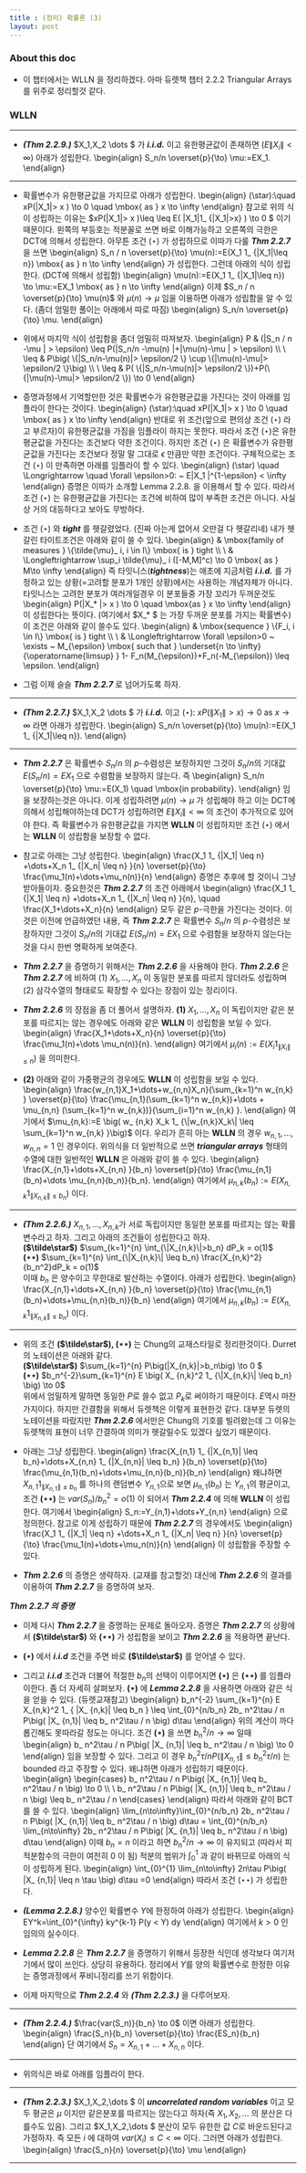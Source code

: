 ```yaml
---
title : (정리) 확률론 (3) 
layout: post
--- 
```


### About this doc 

- 이 챕터에서는 WLLN 을 정리하겠다. 아마 듀렛책 챕터 2.2.2 Triangular Arrays 를 위주로 정리할것 같다. 

### WLLN 

---

- ***(Thm 2.2.9.)*** $X_1,X_2 \dots $ 가 ***i.i.d.*** 이고 유한평균값이 존재하면 ($E\|X_i\|<\infty$) 아래가 성립한다. 
\begin{align}
S_n/n \overset{p}{\to} \mu:=EX_1.
\end{align}

---

-  확률변수가 유한평균값을 가지므로 아래가 성립한다. 
\begin{align}
(\star):\quad xP(\|X_1\|> x ) \to 0 \quad \mbox{ as } x \to \infty 
\end{align}
참고로 위의 식이 성립하는 이유는 $xP(\|X_1\|> x )\leq \leq E( \|X_1\|1_ {\|X_1\|>x} ) \to 0 $ 이기 때문이다. 왼쪽의 부등호는 적분꼴로 쓰면 바로 이해가능하고 오른쪽의 극한은 DCT에 의해서 성립한다. 아무튼 조건 $(\star)$ 가 성립하므로 이따가 다룰 ***Thm 2.2.7*** 을 쓰면 
\begin{align}
S_n / n \overset{p}{\to} \mu(n):=E(X_1 1_ {\|X_1\|\leq n}) \mbox{ as } n \to \infty 
\end{align} 
가 성립한다. 그런데 아래의 식이 성립한다. (DCT에 의해서 성립함) 
\begin{align}
\mu(n):=E(X_1 1_ {\|X_1\|\leq n}) \to \mu:=EX_1 \mbox{ as } n \to \infty 
\end{align}
이제 $S_n / n \overset{p}{\to} \mu(n)$ 와 $\mu(n)\to \mu$ 임을 이용하면 아래가 성립함을 알 수 있다. (좀더 엄밀한 풀이는 아래에서 따로 따짐)
\begin{align}
S_n/n \overset{p}{\to} \mu. 
\end{align}


- 위에서 마지막 식이 성립함을 좀더 엄밀히 따져보자. 
\begin{align}
P & (|S_n / n -\mu \| > \epsilon) \leq P(\|S_n/n -\mu(n) \|+\|\mu(n)-\mu \| > \epsilon)  \\\\ \\
\leq & P\big( \\{\|S_n/n-\mu(n)\|> \epsilon/2 \\} \cup \\{\|\mu(n)-\mu\|> \epsilon/2 \\}\big) \\\\ \\
\leq & P( \\{\|S_n/n-\mu(n)\|> \epsilon/2 \\})+P(\\{\|\mu(n)-\mu\|> \epsilon/2 \\}) \to 0 
\end{align}

- 증명과정에서 기억할만한 것은 확률변수가 유한평균값을 가진다는 것이 아래를 임플라이 한다는 것이다. 
\begin{align}
(\star):\quad xP(\|X_1\|> x ) \to 0 \quad \mbox{ as } x \to \infty 
\end{align}
반대로 위 조건(앞으로 편의상 조건 $(\star)$ 라고 부르자)이 유한평균값을 가짐을 임플라이 하지는 못한다. 따라서 조건 $(\star)$은 유한평균값을 가진다는 조건보다 약한 조건이다. 하지만 조건 $(\star)$ 은 확률변수가 유한평균값을 가진다는 조건보다 정말 말 그대로 $\epsilon$ 만큼만 약한 조건이다. 구체적으로는 조건 $(\star)$ 이 만족하면 아래를 임플라이 할 수 있다. 
\begin{align}
(\star) \quad \Longrightarrow \quad \forall \epsilon>0: ~ E\|X_1 \|^{1-\epsilon} < \infty
\end{align}
증명은 이따가 소개할 Lemma 2.2.8. 을 이용해서 할 수 있다. 따라서 조건 $(\star)$ 는 유한평균값을 가진다는 조건에 비하여 많이 부족한 조건은 아니다. 사실상 거의 대등하다고 보아도 무방하다. 

- 조건 $(\star)$ 와 ***tight*** 를 헷갈렸었다. (진짜 아는게 없어서 오만걸 다 헷갈리네) 내가 헷갈린 타이트조건은 아래와 같이 쓸 수 있다. 
\begin{align}
& \mbox{family of measures } \\{\tilde{\mu}_ i, i \in I\\} \mbox{ is } tight \\\\ \\
& \Longleftrightarrow \sup_i \tilde{\mu}_ i ([-M,M]^c) \to 0 \mbox{ as } M\to \infty
\end{align} 
즉 타잇니스(***tightness***)는 애초에 지금처럼 ***i.i.d.*** 를 가정하고 있는 상황(=고려할 분포가 1개인 상황)에서는 사용하는 개념자체가 아니다. 타잇니스는 고려한 분포가 여러개일경우 이 분포들중 가장 꼬리가 두꺼운것도 
\begin{align}
P(\|X_* \|> x ) \to 0 \quad \mbox{as } x \to \infty 
\end{align}
이 성립한다는 뜻이다. (여기에서 $X_* $ 는 가장 두꺼운 분포를 가지는 확률변수) 이 조건은 아래와 같이 쓸수도 있다. 
\begin{align}
& \mbox{sequence } \\{F_i, i \in I\\} \mbox{ is } tight \\\\ \\
& \Longleftrightarrow \forall \epsilon>0 ~ \exists ~ M_{\epsilon} \mbox{ such that } \underset{n \to \infty}{\operatorname{limsup} } 1- F_n(M_{\epsilon})+F_n(-M_{\epsilon}) \leq \epsilon.
\end{align}

- 그럼 이제 슬슬 ***Thm 2.2.7*** 로 넘어가도록 하자. 

---

- ***(Thm 2.2.7.)*** $X_1,X_2 \dots $ 가 ***i.i.d.*** 이고 $(\star): ~ xP(\|X_1\|> x ) \to 0 \mbox{ as } x \to \infty$ 라면 아래가 성립한다. 
\begin{align}
S_n/n \overset{p}{\to} \mu(n):=E(X_1 1_ {\|X_1\|\leq n}).
\end{align}

---

- ***Thm 2.2.7*** 은 확률변수 $S_n/n$ 의 $p$-수렴성은 보장하지만 그것이 $S_n/n$의 기대값 $E(S_n/n)=EX_1$ 으로 수렴함을 보장하지 않는다. 즉 
\begin{align}
S_n/n \overset{p}{\to} \mu:=E(X_1) \quad \mbox{in probability}. 
\end{align}
임을 보장하는것은 아니다. 이게 성립하려면 $\mu(n) \to \mu$ 가 성립해야 하고 이는 DCT에 의해서 성립해야하는데 DCT가 성립하려면 $E\|X_i\|<\infty$ 의 조건이 추가적으로 있어야 한다. 즉 확률변수가 유한평균값을 가지면 **WLLN** 이 성립하지만 조건 $(\star)$ 에서는 **WLLN** 이 성립함을 보장할 수 없다. 

- 참고로 아래는 그냥 성립한다. 
\begin{align}
\frac{X_1 1_ {\|X_1\| \leq n} +\dots+X_n 1_ {\|X_n\| \leq n} }{n} \overset{p}{\to} \frac{\mu_1(n)+\dots+\mu_n(n)}{n}
\end{align}
증명은 추후에 할 것이니 그냥 받아들이자. 중요한것은 ***Thm 2.2.7*** 의 조건 아래에서 
\begin{align}
\frac{X_1 1_ {\|X_1\| \leq n} +\dots+X_n 1_ {\|X_n\| \leq n} }{n},  \quad \frac{X_1+\dots+X_n}{n}
\end{align}
모두 같은 $p$-극한을 가진다는 것이다. 이것은 이전에 언급하였던 내용, 즉 ***Thm 2.2.7*** 은 확률변수 $S_n/n$ 의 $p$-수렴성은 보장하지만 그것이 $S_n/n$의 기대값 $E(S_n/n)=EX_1$ 으로 수렴함을 보장하지 않는다는 것을 다시 한번 명확하게 보여준다. 

- ***Thm 2.2.7*** 을 증명하기 위해서는 ***Thm 2.2.6*** 을 사용해야 한다. ***Thm 2.2.6*** 은 ***Thm 2.2.7*** 에 비하여 (1) $X_1,\dots,X_n$ 이 동일한 분포를 따르지 않더라도 성립하며 (2) 삼각수열의 형태로도 확장할 수 있다는 장점이 있는 정리이다.  

- ***Thm 2.2.6*** 의 장점을 좀 더 풀어서 설명하자. **(1)** $X_1,\dots,X_n$ 이 독립이지만 같은 분포를 따르지는 않는 경우에도 아래와 같은 **WLLN** 이 성립함을 보일 수 있다. 
\begin{align}
\frac{X_1+\dots+X_n}{n} \overset{p}{\to} \frac{\mu_1(n)+\dots \mu_n(n)}{n}.
\end{align}
여기에서 $\mu_i(n):=E \big(X_i 1_ { \|X_i\| \leq n}\big)$ 을 의미한다. <br/>

- **(2)** 아래와 같이 가중평균의 경우에도 **WLLN** 이 성립함을 보일 수 있다. 
\begin{align}
\frac{w_{n,1}X_1+\dots+w_{n,n}X_n}{\sum_{k=1}^n w_{n,k} } \overset{p}{\to} \frac{\mu_{n,1}(\sum_{k=1}^n w_{n,k})+\dots + \mu_{n,n} (\sum_{k=1}^n w_{n,k})}{\sum_{i=1}^n w_{n,k} }.
\end{align}
여기에서 $\mu_{n,k}:=E \big( w_ {n,k} X_k 1_ {\|w_{n,k}X_k\| \leq \sum_{k=1}^n w_{n,k} }\big)$ 이다. 우리가 흔히 아는 **WLLN** 의 경우 $w_{n,1},\dots,w_{n,n}=1$ 인 경우이다. 위의식을 더 일반적으로 쓰면  ***triangular arrays*** 형태의 수열에 대한 일반적인 **WLLN** 은 아래와 같이 쓸 수 있다. 
\begin{align}
\frac{X_{n,1}+\dots+X_{n,n} }{b_n} \overset{p}{\to} \frac{\mu_{n,1}(b_n)+\dots \mu_{n,n}(b_n)}{b_n}.
\end{align}
여기에서 $\mu_{n,k}(b_n):=E\big(X_{n,k}1_ {\|X_{n,k}\|\leq b_n } \big)$ 이다. 

---

- ***(Thm 2.2.6.)*** $X_{n,1}, \dots, X_{n,k}$가 서로 독립이지만 동일한 분포를 따르지는 않는 확률변수라고 하자. 그리고 아래의 조건들이 성립한다고 하자. <br/>
**($\tilde\star$)** $\sum_{k=1}^{n} \int_{\|X_{n,k}\|>b_n} dP_k = o(1)$ <br/>
**($\star\star$)** $\sum_{k=1}^{n} \int_{\|X_{n,k}\| \leq b_n} \frac{X_{n,k}^2}{b_n^2}dP_k = o(1)$ <br/>
이때 $b_n$ 은 양수이고 무한대로 발산하는 수열이다. 아래가 성립한다. 
\begin{align}
\frac{X_{n,1}+\dots+X_{n,n} }{b_n} \overset{p}{\to} \frac{\mu_{n,1}(b_n)+\dots+\mu_{n,n}(b_n)}{b_n}
\end{align}
여기에서 $\mu_{n,k}(b_n):=E\big(X_{n,k}1_ {\|X_{n,k}\|\leq b_n } \big)$ 이다. 

---

- 위의 조건 **($\tilde\star$), ($\star\star$)** 는 Chung의 교재스타일로 정리한것이다. Durret의 노테이션은 아래와 같다. <br/>
**($\tilde\star$)** $\sum_{k=1}^{n} P\big(\|X_{n,k}\|>b_n\big) \to 0 $ <br/>
**($\star\star$)** $b_n^{-2}\sum_{k=1}^{n} E \big( X_ {n,k}^2 1_ {\|X_{n,k}\| \leq b_n} \big) \to 0$ <br/>
위에서 엄밀하게 말하면 동일한 $P$로 쓸수 없고 $P_k$로 써야하기 때문이다. $E$역시 마찬가지이다. 하지만 간결함을 위해서 듀렛책은 이렇게 표현한것 같다. 대부분 듀렛의 노테이션을 따랐지만 ***Thm 2.2.6*** 에서만은 Chung의 기호를 빌려왔는데 그 이유는 듀렛책의 표현이 너무 간결하여 의미가 헷갈릴수도 있겠다 싶었기 때문이다. 

- 아래는 그냥 성립한다. 
\begin{align}
\frac{X_{n,1} 1_ {\|X_{n,1}\| \leq b_n}+\dots+X_{n,n} 1_ {\|X_{n,n}\| \leq b_n} }{b_n} \overset{p}{\to} \frac{\mu_{n,1}(b_n)+\dots+\mu_{n,n}(b_n)}{b_n}
\end{align}
왜냐하면 $X_{n,1} 1_ {\|X_{n,1}\| \leq b_n}$ 를 하나의 랜덤변수 $Y_{n,1}$으로 보면 $\mu_{n,1}(b_n)$ 는 $Y_{n,1}$의 평균이고, 조건 **($\star\star$)** 는 $var(S_n)/b_n^2 = o(1)$ 이 되어서 ***Thm 2.2.4*** 에 의해 **WLLN** 이 성립한다. 여기에서 
\begin{align}
S_n:=Y_{n,1}+\dots+Y_{n,n}
\end{align}
으로 정의한다. 참고로 이게 성립하기 때문에 ***Thm 2.2.7*** 의 경우에서도 
\begin{align}
\frac{X_1 1_ {\|X_1\| \leq n} +\dots+X_n 1_ {\|X_n\| \leq n} }{n} \overset{p}{\to} \frac{\mu_1(n)+\dots+\mu_n(n)}{n}
\end{align}
이 성립함을 주장할 수 있다. 

- ***Thm 2.2.6*** 의 증명은 생략하자. (교재를 참고할것) 대신에 ***Thm 2.2.6*** 의 결과를 이용하여 ***Thm 2.2.7*** 을 증명하여 보자. 

***Thm 2.2.7 의 증명*** 

- 이제 다시 ***Thm 2.2.7*** 을 증명하는 문제로 돌아오자. 증명은 ***Thm 2.2.7*** 의 상황에서 **($\tilde\star$)** 와 **($\star\star$)** 가 성립함을 보이고 ***Thm 2.2.6*** 을 적용하면 끝난다. 

- **($\star$)** 에서 ***i.i.d*** 조건을 주면 바로 **($\tilde\star$)** 를 얻어낼 수 있다. 

- 그리고 ***i.i.d*** 조건과 더불어 적절한 $b_n$의 선택이 이루어지면 **($\star$)** 은 **($\star\star$)** 를 임플라이한다. 좀 더 자세히 살펴보자. **($\star$)** 에 ***Lemma 2.2.8*** 을 사용하면 아래와 같은 식을 얻을 수 있다. (듀렛교재참고) 
\begin{align}
b_n^{-2} \sum_{k=1}^{n}
E  X_{n,k}^2 1_ { \|X_ {n,k}\| \leq b_n } 
\leq \int_{0}^{n/b_n} 2b_ n^2\tau / n P\big( \|X_ {n,1}\| \leq b_ n^2\tau / n \big) d\tau
\end{align}
위의 계산이 까다롭긴해도 못따라갈 정도는 아니다. 조건 **($\star$)** 을 쓰면 $b_n^2/n \to \infty$ 일때 
\begin{align}
b_ n^2\tau / n P\big( \|X_ {n,1}\| \leq b_ n^2\tau / n \big) \to 0
\end{align}
임을 보장할 수 있다. 그리고 이 경우 $b_ n^2\tau / n P\big( \|X_ {n,1}\| \leq b_ n^2\tau / n \big)$ 는 bounded 라고 주장할 수 있다. 왜냐하면 아래가 성립하기 때문이다. 
\begin{align}
\begin{cases}
b_ n^2\tau / n P\big( \|X_ {n,1}\| \leq b_ n^2\tau / n \big) \to 0 \\\\ \\
b_ n^2\tau / n P\big( \|X_ {n,1}\| \leq b_ n^2\tau / n \big) \leq b_ n^2\tau / n 
\end{cases}
\end{align}
따라서 아래와 같이 BCT를 쓸 수 있다. 
\begin{align}
\lim_{n\to\infty}\int_{0}^{n/b_n} 2b_ n^2\tau / n P\big( \|X_ {n,1}\| \leq b_ n^2\tau / n \big) d\tau = 
\int_{0}^{n/b_n} \lim_{n\to\infty} 2b_ n^2\tau / n P\big( \|X_ {n,1}\| \leq b_ n^2\tau / n \big) d\tau 
\end{align}
이때 $b_n=n$ 이라고 하면 $b_n^2/n \to \infty$ 이 유지되고 (따라서 피적분함수의 극한이 여전히 $0$ 이 됨) 적분의 범위가 $\int_0^1$ 과 같이 바뀌므로 아래의 식이 성립하게 된다. 
\begin{align}
\int_{0}^{1} \lim_{n\to\infty} 2n\tau P\big( \|X_ {n,1}\| \leq n \tau \big) d\tau =0
\end{align}
따라서 조건 $(\star\star)$ 가 성립한다. 

- ***(Lemma 2.2.8.)*** 양수인 확률변수 $Y$에 한정하여 아래가 성립한다. 
\begin{align}
EY^k=\int_{0}^{\infty} ky^{k-1} P(y < Y) dy
\end{align}
여기에서 $k>0$ 인 임의의 실수이다. 

- ***Lemma 2.2.8*** 은 ***Thm 2.2.7*** 을 증명하기 위해서 등장한 식인데 생각보다 여기저기에서 많이 쓰인다. 상당히 유용하다. 정리에서 $Y$를 양의 확률변수로 한정한 이유는 증명과정에서 푸비니정리를 쓰기 위함이다. 

- 이제 마지막으로 ***Thm 2.2.4*** 와 ***(Thm 2.2.3.)*** 을 다루어보자. 

--- 

- ***(Thm 2.2.4.)*** $\frac{var(S_n)}{b_n} \to 0$ 이면 아래가 성립한다. 
\begin{align}
\frac{S_n}{b_n} \overset{p}{\to} \frac{ES_n}{b_n}
\end{align}
단 여기에서 $S_n=X_{n,1}+\dots+X_{n,n}$ 이다. 

---

- 위의식은 바로 아래를 임플라이 한다. 

--- 

- ***(Thm 2.2.3.)*** $X_1,X_2,\dots $ 이 ***uncorrelated random variables*** 이고 모두 평균은 $\mu$ 이지만 같은분포를 따르지는 않는다고 하자(즉 $X_1,X_2,\dots$ 의 분산은 다를수도 있음). 그리고 $X_1,X_2,\dots $ 분산이 모두 유한한 값 $C$로 바운드된다고 가정하자. 즉 모든 $i$ 에 대하여 $var(X_i) \leq C < \infty$ 이다. 그러면 아래가 성립한다. 
\begin{align}
\frac{S_n}{n} \overset{p}{\to} \mu
\end{align}

---

